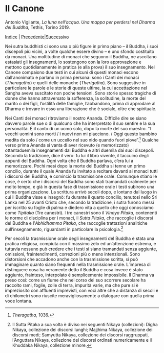 
# Il Canone

Antonio Vigilante, _La luna nell’acqua. Una mappa per perdersi nel Dharma del Buddha_, Tethis, Torino 2019.

[Indice](index.md) | [Precedente](lignaggio.md)|[Successivo](veicoli.md)

Nei sutra buddhisti ci sono una o più figure in primo piano – il Buddha, i suoi discepoli più vicini, a volte qualche essere divino – e uno sfondo costituito da monaci. Una moltitudine di monaci che seguono il Buddha, ne ascoltano estasiati gli insegnamenti, lo sostengono con la loro approvazione e mettono quotidianamente in pratica (e alla prova) il suo insegnamento. Nel Canone compaiono due testi in cui alcuni di questi monaci escono dall’anonimato e parlano in prima persona: sono i Canti dei monaci (_Theragatha_) e quelli delle monache (_Therigatha_). Sono suggestive in particolare le parole e le storie di queste ultime, la cui accettazione nel Sangha aveva suscitato non poche tensioni. Sono storie spesso tragiche di donne che hanno attraversato la sofferenza, la solitudine, la morte del marito o dei figli, l’ostilità delle famiglie, l’abbandono, prima di approdare al Dharma e trovare in esso una liberazione che è sociale, oltre che spirituale.

Nei Canti dei monaci ritroviamo il nostro Ananda. Difficile dire se siano davvero parole sue o di qualcuno che ha interpretato il suo sentire e la sua personalità. È il canto di un uomo solo, dopo la morte del suo maestro. “I vecchi uomini sono morti / i nuovi non mi piacciono. / Oggi questo bambino medita da solo / come un uccello nel suo nido quando fuori piove”.[^60] Qualche verso prima Ananda si vanta di aver ricevuto (e memorizzato) ottantaduemila insegnamenti dal Buddha e altri duemila dai suoi discepoli. Secondo la tradizione, dice il vero: fu lui il libro vivente, il taccuino degli appunti del Buddha. Ogni volta che il Buddha parlava, c’era lui a memorizzare. Pochi mesi dopo la morte del Buddha si tenne un primo concilio, durante il quale Ananda fu invitato a recitare davanti ai monaci tutti i discorsi del Buddha, e cominciò la trasmissione orale. Comunque stiano le cose, è certo che i discorsi del Buddha sono stati tramandati oralmente per molto tempo, e già in questa fase di trasmissione orale i testi subirono una prima organizzazione. La scrittura arrivò secoli dopo, e lontano dal luogo in cui il Buddha visse e insegnò: fu durante il quarto concilio, tenutosi nello Sri Lanka nel 25 avanti Cristo che, secondo la tradizione, i sutra furono messi per iscritto su foglie di palma e diedero vita a quello che oggi conosciamo come _Tipitaka_ (Tre canestri). I tre canestri sono il _Vinaya Pitaka_, contenenti le norme di disciplina per i monaci, il _Sutta Pitaka_, che raccoglie i discorsi del Buddha e l’_Abhidhamma Pitaka_, che raccoglie trattazioni analitiche sull’insegnamento, riguardanti in particolare la psicologia.[^61]

Per secoli la trasmissione orale degli insegnamenti del Buddha è stata una pratica religiosa, compiuta con il massimo zelo ed un’attenzione estrema, e tuttavia nessuno può credere che i testi si siano tramandati senza aggiunte, omissioni, fraintendimenti, correzioni più o meno intenzionali. Sono distorsioni che accadono anche con la trasmissione scritta, si può immaginare quanto siano frequenti nella trasmissione orale. L’impresa di distinguere cosa ha veramente detto il Buddha e cosa invece è stato aggiunto, frainteso, interpolato è semplicemente impossibile. Il Dharma va preso così: come un fiume che nel corso del suo scorrere secolare ha raccolto rami, foglie, zolle di terra, impurità varie, ma che pure si è impreziosito con affluenti imprevisti, con voci altre che a distanza di secoli e di chilometri sono riuscite meravigliosamente a dialogare con quella prima voce lontana.

[^60]: *Theragatha*, 1036.
[^61]:  Il Sutta Pitaka a sua volta è diviso nei seguenti Nikaya (collezioni): Digha Nikaya, collezione dei discorsi lunghi; Majjhima Nikaya, collezione dei discorsi medi; Samyutta Nikaya, collezione dei discorsi raggruppati, l’Anguttara Nikaya, collezione dei discorsi ordinati numericamente e il Khuddaka Nikaya, collezione minore.